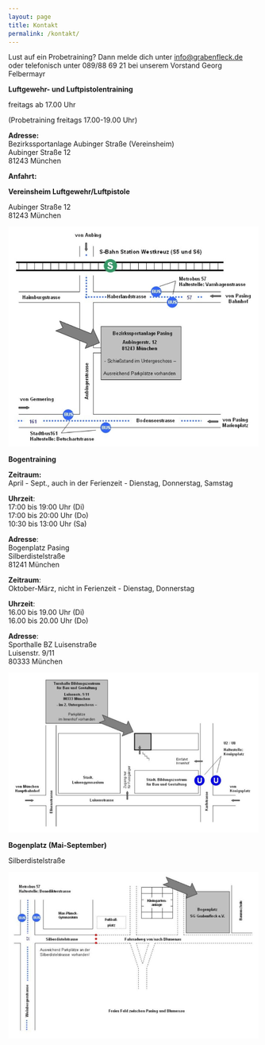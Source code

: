 ```yaml
---
layout: page
title: Kontakt
permalink: /kontakt/
---
```

Lust auf ein Probetraining? Dann melde dich unter [info@grabenfleck.de           ](mailto:info@grabenfleck.de)oder telefonisch unter 089/88 69 21 bei unserem Vorstand Georg Felbermayr

**Luftgewehr- und Luftpistolentraining**

freitags ab 17.00 Uhr

(Probetraining freitags 17.00-19.00 Uhr)

**Adresse:**\
Bezirkssportanlage Aubinger Straße (Vereinsheim)\
Aubinger Straße 12\
81243 München

**Anfahrt:**

**Vereinsheim Luftgewehr/Luftpistole**

Aubinger Straße 12\
81243 München

![](/images/uploads/anfahrt-kugelschuetzen.jpg)

**Bogentraining**

**Zeitraum:**\
April - Sept., auch in der Ferienzeit - Dienstag, Donnerstag, Samstag

**Uhrzeit**:\
17:00 bis 19:00 Uhr (Di)\
17:00 bis 20:00 Uhr (Do)\
10:30 bis 13:00 Uhr (Sa)

**Adresse**:\
Bogenplatz Pasing\
Silberdistelstraße\
81241 München

**Zeitraum**:\
Oktober-März, nicht in Ferienzeit - Dienstag, Donnerstag

**Uhrzeit**:\
16.00 bis 19.00 Uhr (Di)\
16.00 bis 20.00 Uhr (Do)

**Adresse**:\
Sporthalle BZ Luisenstraße\
Luisenstr. 9/11\
80333 München

![](/images/uploads/anfahrt-bogen-winter.jpg)

**Bogenplatz (Mai-September)**

Silberdistelstraße

![](/images/uploads/anfahrt-bogen-sommer.jpg)